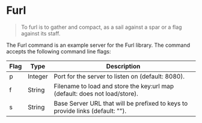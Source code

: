 # Furl

> To furl is to gather and compact, as a sail against a spar or a flag against its staff.

The Furl command is an example server for the Furl library. The command accepts the following command line flags:

|  Flag  |  Type   |  Description  |
---------|---------|---------------|
| p      | Integer | Port for the server to listen on (default: 8080). |
| f      | String  | Filename to load and store the key:url map (default: does not load/store). |
| s      | String  | Base Server URL that will be prefixed to keys to provide links (default: ""). |
